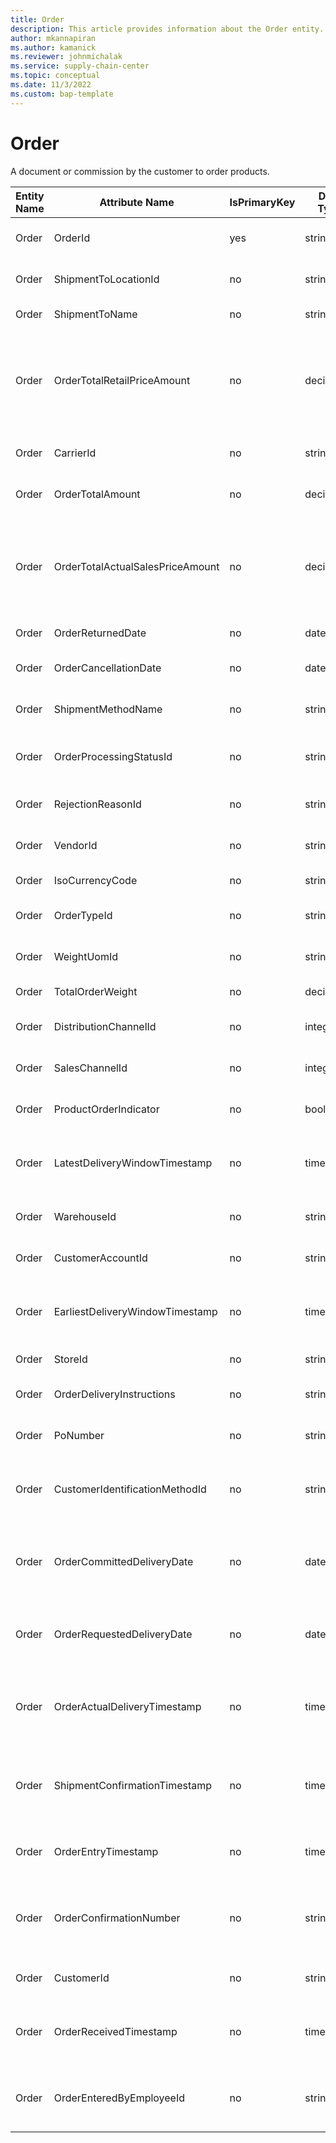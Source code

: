 ```yaml
---
title: Order
description: This article provides information about the Order entity.
author: mkannapiran
ms.author: kamanick
ms.reviewer: johnmichalak
ms.service: supply-chain-center
ms.topic: conceptual
ms.date: 11/3/2022
ms.custom: bap-template
---
```


# Order

A document or commission by the customer to order products.

| **Entity Name** | **Attribute Name** | **IsPrimaryKey** | **Data Type** | **Data Length** | **Description** |
| --- | --- | --- | --- | --- | --- |
| Order | OrderId | yes | string | 36 | The unique number that identifies an Order. |
| Order | ShipmentToLocationId | no | string | 36 | The unique identifier of a Location. |
| Order | ShipmentToName | no | string | 128 | The name of the ship-to party. |
| Order | OrderTotalRetailPriceAmount | no | decimal | 9 | The total list price value of the ordered products = (list price per unit product price)x(quantity ordered) for each line item. |
| Order | CarrierId | no | string | 36 | The unique identifier of a Carrier. |
| Order | OrderTotalAmount | no | decimal | 9 | The total value of the Order including Adjustment(s). |
| Order | OrderTotalActualSalesPriceAmount | no | decimal | 9 | The total actual price value of the ordered products = (actual selling price per unit product price)x(quantity ordered) for each line item. |
| Order | OrderReturnedDate | no | date | 8 | The date that the Order was returned. |
| Order | OrderCancellationDate | no | date | 8 | The date that the Order was cancelled. |
| Order | ShipmentMethodName | no | string | 256 | The unique identifier of a Shipment Method. |
| Order | OrderProcessingStatusId | no | string | 36 | The unique identifier of an Order Processing Status. |
| Order | RejectionReasonId | no | string | 36 | The unique identifier of a Rejection Reason. |
| Order | VendorId | no | string | 36 | The unique identifier of a Vendor. |
| Order | IsoCurrencyCode | no | string | 3 | The ISO 4217 currency code. |
| Order | OrderTypeId | no | string | 36 | The unique identifier of an Order Type. |
| Order | WeightUomId | no | string | 36 | The unique identifier of a Unit Of Measure. |
| Order | TotalOrderWeight | no | decimal | 9 | The total weight of the Order. |
| Order | DistributionChannelId | no | integer | 9 | The unique identifier of a Channel. |
| Order | SalesChannelId | no | integer | 9 | The unique identifier of a Channel. |
| Order | ProductOrderIndicator | no | boolean | 9 | Indicates that the Order is for Products. |
| Order | LatestDeliveryWindowTimestamp | no | timestamp | 8 | The latest timestamp that the order should be made available for delivery. |
| Order | WarehouseId | no | string | 36 | The unique identifier of a Warehouse. |
| Order | CustomerAccountId | no | string | 36 | The unique identifier of a Customer Account. |
| Order | EarliestDeliveryWindowTimestamp | no | timestamp | 8 | The earliest timestamp that the order should be made available for delivery. |
| Order | StoreId | no | string | 36 | The unique identifier of a Store. |
| Order | OrderDeliveryInstructions | no | string | 2048 | Instructions related to the delivery of the Order. |
| Order | PoNumber | no | string | 36 | The unique identifier of a Purchase Order. |
| Order | CustomerIdentificationMethodId | no | string | 36 | The unique identifier of a customer identification method. |
| Order | OrderCommittedDeliveryDate | no | date | 8 | The date committed to the Customer/Customer Account for delivery of the Order. |
| Order | OrderRequestedDeliveryDate | no | date | 8 | The date that the Customer/Customer Account requested delivery of the Order. |
| Order | OrderActualDeliveryTimestamp | no | timestamp | 8 | The actual timestamp of delivery of the Order to the Customer/Customer Account. |
| Order | ShipmentConfirmationTimestamp | no | timestamp | 8 | The timestamp that confirmation of the Shipment was made to the Customer/Customer Account. |
| Order | OrderEntryTimestamp | no | timestamp | 8 | The date that the Order was entered into the order entry system. |
| Order | OrderConfirmationNumber | no | string | 16 | The order confirmation number provided to the Customer/Customer Account. |
| Order | CustomerId | no | string | 36 | The unique identifier of a customer. |
| Order | OrderReceivedTimestamp | no | timestamp | 8 | The timestamp that the Order was received from the Customer/Customer Account. |
| Order | OrderEnteredByEmployeeId | no | string | 36 | The employee ID of the employee entering the Order into the order entry system. |
